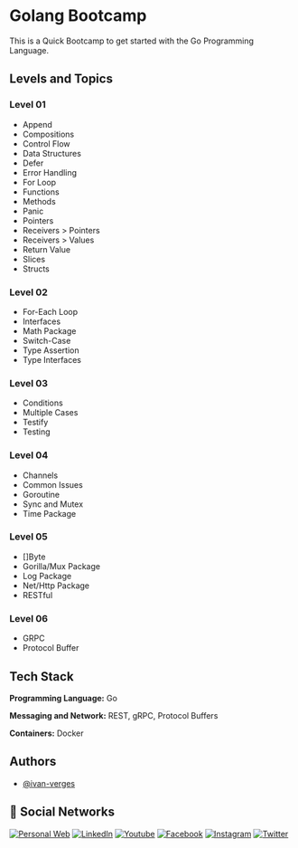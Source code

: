 
# Golang Bootcamp

This is a Quick Bootcamp to get started with the Go Programming Language.


## Levels and Topics

### Level 01
- Append
- Compositions
- Control Flow
- Data Structures
- Defer
- Error Handling
- For Loop
- Functions
- Methods
- Panic
- Pointers
- Receivers > Pointers
- Receivers > Values
- Return Value
- Slices
- Structs

### Level 02
- For-Each Loop
- Interfaces
- Math Package
- Switch-Case
- Type Assertion
- Type Interfaces

### Level 03
- Conditions
- Multiple Cases
- Testify
- Testing

### Level 04
- Channels
- Common Issues
- Goroutine
- Sync and Mutex
- Time Package

### Level 05
- []Byte
- Gorilla/Mux Package
- Log Package
- Net/Http Package
- RESTful

### Level 06
- GRPC
- Protocol Buffer

## Tech Stack

**Programming Language:** Go

**Messaging and Network:** REST, gRPC, Protocol Buffers

**Containers:** Docker

## Authors

- [@ivan-verges](https://github.com/ivan-verges)


## 🔗 Social Networks
[![Personal Web](https://img.shields.io/badge/Personal_Web-000?style=for-the-badge&logo=ko-fi&logoColor=white)](https://ivanverges.com/)
[![LinkedIn](https://img.shields.io/badge/Linkedin-0A66C2?style=for-the-badge&logo=linkedin&logoColor=white)](https://www.linkedin.com/in/ivan-verges/)
[![Youtube](https://img.shields.io/badge/Youtube-1DA1F2?style=for-the-badge&logo=youtube&logoColor=white)](https://www.youtube.com/channel/UCRBPPk0oHhin_QvqtdcL34Q)
[![Facebook](https://img.shields.io/badge/Facebook-1DA1F2?style=for-the-badge&logo=facebook&logoColor=white)](https://www.facebook.com/imverges)
[![Instagram](https://img.shields.io/badge/Instagram-1DA1F2?style=for-the-badge&logo=instagram&logoColor=white)](https://www.instagram.com/imverges/)
[![Twitter](https://img.shields.io/badge/Twitter-1DA1F2?style=for-the-badge&logo=twitter&logoColor=white)](https://twitter.com/imverges)
